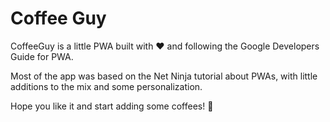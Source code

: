 # Coffee Guy

CoffeeGuy is a little PWA built with ❤️ and following the Google Developers Guide for PWA.

Most of the app was based on the Net Ninja tutorial about PWAs, with little additions to the mix and some personalization.

Hope you like it and start adding some coffees! 🚀
